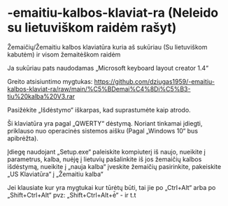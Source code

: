 # -emaitiu-kalbos-klaviat-ra (Neleido su lietuviškom raidėm rašyt)
Žemaičių/Žemaitiu kalbos klaviatūra kuria aš sukūriau (Su lietuviškom kabutėm) ir visom žemaitėškom raidėm

Ja sukūriau pats naudodamas „Microsoft keyboard layout creator 1.4“ 

Greito atsisiuntimo mygtukas: https://github.com/dziugas1959/-emaitiu-kalbos-klaviat-ra/raw/main/%C5%BDemai%C4%8Di%C5%B3-tiu%20kalba%20V3.rar 

Pasižėkite „Išdėstymo“ iškarpas, kad suprastumėte kaip atrodo.

Ši klaviatūra yra pagal „QWERTY“ dėstymą. Noriant tinkamai įdiegti, priklauso nuo operacinės sistemos aišku (Pagal „Windows 10“ bus apibrėžta). 

Įdiegę naudojant „Setup.exe“ paleiskite kompiuterį iš naujo, nueikite į parametrus, kalba, nuėję į lietuvių pašalinkite iš jos žemaičių kalbos išdėstymą, nueikite į „nauja kalba“ įveskite žemaičių pasirinkite, pakeiskite „US Klaviatūra“ į „Žemaitiu kalba“ 

Jei klausiate kur yra mygtukai kur tūrėtų būti, tai jie po „Ctrl+Alt“ arba po „Shift+Ctrl+Alt“ pvz: „Shift+Ctrl+Alt+ė̄“ - ir t.t
